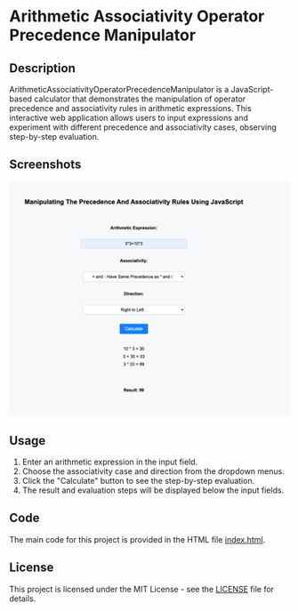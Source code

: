 # Arithmetic Associativity Operator Precedence Manipulator

## Description
ArithmeticAssociativityOperatorPrecedenceManipulator is a JavaScript-based calculator that demonstrates the manipulation of operator precedence and associativity rules in arithmetic expressions. This interactive web application allows users to input expressions and experiment with different precedence and associativity cases, observing step-by-step evaluation.

## Screenshots
![Demo Screenshot](Demo.png)

## Usage
1. Enter an arithmetic expression in the input field.
2. Choose the associativity case and direction from the dropdown menus.
3. Click the "Calculate" button to see the step-by-step evaluation.
4. The result and evaluation steps will be displayed below the input fields.

## Code
The main code for this project is provided in the HTML file [index.html](index.html).

## License
This project is licensed under the MIT License - see the [LICENSE](LICENSE) file for details.
